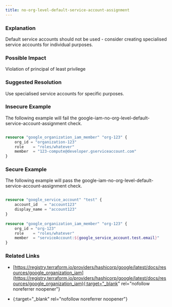 ```yaml
---
title: no-org-level-default-service-account-assignment
---
```


### Explanation

Default service accounts should not be used - consider creating specialised service accounts for individual purposes.

### Possible Impact
Violation of principal of least privilege

### Suggested Resolution
Use specialised service accounts for specific purposes.


### Insecure Example

The following example will fail the google-iam-no-org-level-default-service-account-assignment check.

```terraform

resource "google_organization_iam_member" "org-123" {
	org_id = "organization-123"
	role    = "roles/whatever"
	member  = "123-compute@developer.gserviceaccount.com"
}

```



### Secure Example

The following example will pass the google-iam-no-org-level-default-service-account-assignment check.

```terraform

resource "google_service_account" "test" {
	account_id   = "account123"
	display_name = "account123"
}
			  
resource "google_organization_iam_member" "org-123" {
	org_id = "org-123"
	role    = "roles/whatever"
	member  = "serviceAccount:${google_service_account.test.email}"
}

```




### Related Links


- [https://registry.terraform.io/providers/hashicorp/google/latest/docs/resources/google_organization_iam](https://registry.terraform.io/providers/hashicorp/google/latest/docs/resources/google_organization_iam){:target="_blank" rel="nofollow noreferrer noopener"}

- [](){:target="_blank" rel="nofollow noreferrer noopener"}


